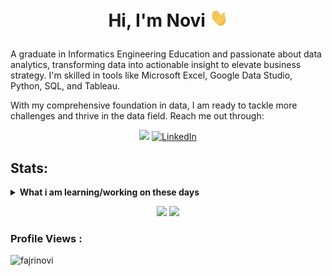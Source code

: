 # <p align=center> Hi, I'm Novi <img src='https://github.com/elhakimyasya/elhakimyasya/blob/master/assets/Hi.gif' width='29' height='29'/>

A graduate in Informatics Engineering Education and passionate about data analytics, transforming data into actionable insight to elevate business strategy. I'm skilled in tools like Microsoft Excel, Google Data Studio, Python, SQL, and Tableau.

With my comprehensive foundation in data, I am ready to tackle more challenges and thrive in the data field. Reach me out through:

 <p align=center>
 <a href="mailto:fajri.novitasari@gmail.com" target="_blank"><img src="https://img.shields.io/badge/Gmail-D14836?&style=for-the-badge&logo=gmail&logoColor=white"/></a>   
  <a href="https://www.linkedin.com/in/fajrinovitasari/" target="_blank"><img alt="LinkedIn" src="https://img.shields.io/badge/Linkedln-%230077B5.svg?&style=for-the-badge&logo=linkedin&logoColor=white" /></a>    
</p>

## Stats:
<details>
 <summary><strong>What i am learning/working on these days</strong></summary>
   - 🔭 I'm currently working on several independent projects. </br>
   - 🌱 I’m currently learning Machine Learning. </br>
</details>

<p align="center">
  <a>
  <img width="50%" src="https://github-readme-stats.vercel.app/api?username=fajrinovi&show_icons=true&theme=gruvbox&hide_border=true" />
  <img width="38%" src="https://github-readme-stats.vercel.app/api/top-langs?username=fajrinovi&show_icons=true&locale=en&theme=gruvbox&layout=compact&hide_border=true" />
  </a>
</p>


<p align="right"> <h3>Profile Views :</h3> <img src="https://komarev.com/ghpvc/?username=fajrinovi&label=Profile%20views&color=0e75b6&style=flat"
    alt="fajrinovi" /> 
</p>
